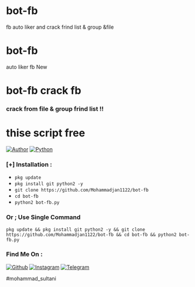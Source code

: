 # bot-fb
fb auto liker and crack frind list &amp; group &amp;file
# bot-fb
auto liker  fb New 
# bot-fb crack fb 
###  crack   from file   & group  frind list   !!
# thise script free
[![Author](https://img.shields.io/badge/Author-Mohammad_sultani-blue.svg?style=for-the-badge)](https://github.com/mohammadjan1122)
[![Python](https://img.shields.io/badge/Code-Python-green.svg?style=flat-square)](#)


### [+] Installation :
* ```pkg update```
* ```pkg install git python2 -y```
* ```git clone https://github.com/Mohammadjan1122/bot-fb```
* ```cd bot-fb```
* ```python2 bot-fb.py```

### Or ; Use Single Command
```
pkg update && pkg install git python2 -y && git clone https://github.com/Mohammadjan1122/bot-fb && cd bot-fb && python2 bot-fb.py
```
### Find Me On :
[![Github](https://img.shields.io/badge/Github-Mohammadjan1122-green?style=for-the-badge&logo=github)](https://github.com/Mohammadjan1122)
[![Instagram](https://img.shields.io/badge/IG-%40mohammad_sultani-red?style=for-the-badge&logo=instagram)](https://www.instagram.com/mohammad_sultani1122)
[![Telegram](https://img.shields.io/badge/telegram-blue?style=for-the-badge&logo=telegram)](https://t.me/sultani1122)


#mohammad_sultani
